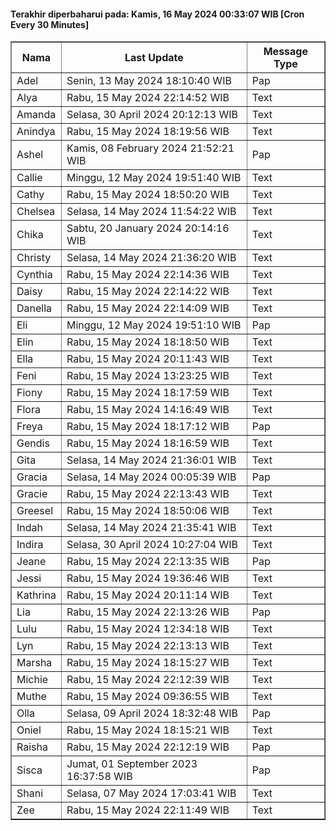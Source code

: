 #### Terakhir diperbaharui pada: Kamis, 16 May 2024 00:33:07 WIB [Cron Every 30 Minutes]

<table border='1'><tr><th>Nama</th><th>Last Update</th><th>Message Type</th></tr><tr><td>Adel</td><td>Senin, 13 May 2024 18:10:40 WIB</td><td>Pap</td></tr><tr><td>Alya</td><td>Rabu, 15 May 2024 22:14:52 WIB</td><td>Text</td></tr><tr><td>Amanda</td><td>Selasa, 30 April 2024 20:12:13 WIB</td><td>Text</td></tr><tr><td>Anindya</td><td>Rabu, 15 May 2024 18:19:56 WIB</td><td>Text</td></tr><tr><td>Ashel</td><td>Kamis, 08 February 2024 21:52:21 WIB</td><td>Pap</td></tr><tr><td>Callie</td><td>Minggu, 12 May 2024 19:51:40 WIB</td><td>Text</td></tr><tr><td>Cathy</td><td>Rabu, 15 May 2024 18:50:20 WIB</td><td>Text</td></tr><tr><td>Chelsea</td><td>Selasa, 14 May 2024 11:54:22 WIB</td><td>Text</td></tr><tr><td>Chika</td><td>Sabtu, 20 January 2024 20:14:16 WIB</td><td>Text</td></tr><tr><td>Christy</td><td>Selasa, 14 May 2024 21:36:20 WIB</td><td>Text</td></tr><tr><td>Cynthia</td><td>Rabu, 15 May 2024 22:14:36 WIB</td><td>Text</td></tr><tr><td>Daisy</td><td>Rabu, 15 May 2024 22:14:22 WIB</td><td>Text</td></tr><tr><td>Danella</td><td>Rabu, 15 May 2024 22:14:09 WIB</td><td>Text</td></tr><tr><td>Eli</td><td>Minggu, 12 May 2024 19:51:10 WIB</td><td>Pap</td></tr><tr><td>Elin</td><td>Rabu, 15 May 2024 18:18:50 WIB</td><td>Text</td></tr><tr><td>Ella</td><td>Rabu, 15 May 2024 20:11:43 WIB</td><td>Text</td></tr><tr><td>Feni</td><td>Rabu, 15 May 2024 13:23:25 WIB</td><td>Text</td></tr><tr><td>Fiony</td><td>Rabu, 15 May 2024 18:17:59 WIB</td><td>Text</td></tr><tr><td>Flora</td><td>Rabu, 15 May 2024 14:16:49 WIB</td><td>Text</td></tr><tr><td>Freya</td><td>Rabu, 15 May 2024 18:17:12 WIB</td><td>Pap</td></tr><tr><td>Gendis</td><td>Rabu, 15 May 2024 18:16:59 WIB</td><td>Text</td></tr><tr><td>Gita</td><td>Selasa, 14 May 2024 21:36:01 WIB</td><td>Text</td></tr><tr><td>Gracia</td><td>Selasa, 14 May 2024 00:05:39 WIB</td><td>Pap</td></tr><tr><td>Gracie</td><td>Rabu, 15 May 2024 22:13:43 WIB</td><td>Text</td></tr><tr><td>Greesel</td><td>Rabu, 15 May 2024 18:50:06 WIB</td><td>Text</td></tr><tr><td>Indah</td><td>Selasa, 14 May 2024 21:35:41 WIB</td><td>Text</td></tr><tr><td>Indira</td><td>Selasa, 30 April 2024 10:27:04 WIB</td><td>Text</td></tr><tr><td>Jeane</td><td>Rabu, 15 May 2024 22:13:35 WIB</td><td>Pap</td></tr><tr><td>Jessi</td><td>Rabu, 15 May 2024 19:36:46 WIB</td><td>Text</td></tr><tr><td>Kathrina</td><td>Rabu, 15 May 2024 20:11:14 WIB</td><td>Text</td></tr><tr><td>Lia</td><td>Rabu, 15 May 2024 22:13:26 WIB</td><td>Pap</td></tr><tr><td>Lulu</td><td>Rabu, 15 May 2024 12:34:18 WIB</td><td>Text</td></tr><tr><td>Lyn</td><td>Rabu, 15 May 2024 22:13:13 WIB</td><td>Text</td></tr><tr><td>Marsha</td><td>Rabu, 15 May 2024 18:15:27 WIB</td><td>Text</td></tr><tr><td>Michie</td><td>Rabu, 15 May 2024 22:12:39 WIB</td><td>Text</td></tr><tr><td>Muthe</td><td>Rabu, 15 May 2024 09:36:55 WIB</td><td>Text</td></tr><tr><td>Olla</td><td>Selasa, 09 April 2024 18:32:48 WIB</td><td>Pap</td></tr><tr><td>Oniel</td><td>Rabu, 15 May 2024 18:15:21 WIB</td><td>Text</td></tr><tr><td>Raisha</td><td>Rabu, 15 May 2024 22:12:19 WIB</td><td>Pap</td></tr><tr><td>Sisca</td><td>Jumat, 01 September 2023 16:37:58 WIB</td><td>Pap</td></tr><tr><td>Shani</td><td>Selasa, 07 May 2024 17:03:41 WIB</td><td>Text</td></tr><tr><td>Zee</td><td>Rabu, 15 May 2024 22:11:49 WIB</td><td>Text</td></tr></table>